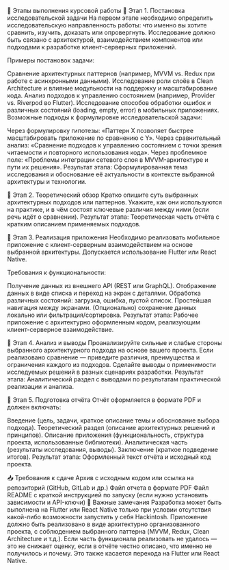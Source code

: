 📌 Этапы выполнения курсовой работы
🔹 Этап 1. Постановка исследовательской задачи
На первом этапе необходимо определить исследовательскую направленность работы: что именно вы хотите сравнить, изучить, доказать или опровергнуть. Исследование должно быть связано с архитектурой, взаимодействием компонентов или подходами к разработке клиент-серверных приложений.

Примеры постановок задачи:

Сравнение архитектурных паттернов (например, MVVM vs. Redux при работе с асинхронными данными).
Исследование роли слоёв в Clean Architecture и влияние модульности на поддержку и масштабирование кода.
Анализ подходов к управлению состоянием (например, Provider vs. Riverpod во Flutter).
Исследование способов обработки ошибок и различных состояний (loading, empty, error) в мобильных приложениях.
Возможные подходы к формулировке исследовательской задачи:

Через формулировку гипотезы: «Паттерн X позволяет быстрее масштабировать приложение по сравнению с Y».
Через сравнительный анализ: «Сравнение подходов к управлению состоянием с точки зрения читаемости и повторного использования кода».
Через проблемное поле: «Проблемы интеграции сетевого слоя в MVVM-архитектуре и пути их решения».
Результат этапа: Сформулированная тема исследования и обоснование её актуальности в контексте выбранной архитектуры и технологии.

🔹 Этап 2. Теоретический обзор
Кратко опишите суть выбранных архитектурных подходов или паттернов.
Укажите, как они используются на практике, и в чём состоят ключевые различия между ними (если речь идёт о сравнении).
Результат этапа: Теоретическая часть отчёта с кратким описанием применяемых подходов.

🔹 Этап 3. Реализация приложения
Необходимо реализовать мобильное приложение с клиент-серверным взаимодействием на основе выбранной архитектуры. Допускается использование Flutter или React Native.

Требования к функциональности:

Получение данных из внешнего API (REST или GraphQL).
Отображение данных в виде списка и переход на экран с деталями.
Обработка различных состояний: загрузка, ошибка, пустой список.
Простейшая навигация между экранами.
(Опционально) сохранение данных локально или фильтрация/сортировка.
Результат этапа: Рабочее приложение с архитектурно оформленным кодом, реализующим клиент-серверное взаимодействие.

🔹 Этап 4. Анализ и выводы
Проанализируйте сильные и слабые стороны выбранного архитектурного подхода на основе вашего проекта.
Если реализовано сравнение — приведите различия, преимущества и ограничения каждого из подходов.
Сделайте выводы о применимости исследуемых решений в разных сценариях разработки.
Результат этапа: Аналитический раздел с выводами по результатам практической реализации и анализа.

🔹 Этап 5. Подготовка отчёта
Отчёт оформляется в формате PDF и должен включать:

Введение (цель, задачи, краткое описание темы и обоснование выбора подхода).
Теоретический раздел (описание архитектурных решений и принципов).
Описание приложения (функциональность, структура проекта, использованные библиотеки).
Аналитическая часть (результаты исследования, выводы).
Заключение (краткое подведение итогов).
Результат этапа: Оформленный текст отчёта и исходный код проекта.

📥 Требования к сдаче
Архив с исходным кодом или ссылка на репозиторий (GitHub, GitLab и др.)
Файл отчета в формате PDF
Файл README с краткой инструкцией по запуску (если нужно установить зависимости и API-ключи)
📌 Важные замечания
Разработка может быть выполнена на Flutter или React Native только при условии отсутствия какой-либо возможности запустить у себя Hackintosh.
Приложение должно быть реализовано в виде архитектурно организованного проекта, с соблюдением выбранного паттерна (MVVM, Redux, Clean Architecture и т.д.).
Если часть функционала реализовать не удалось — это не снижает оценку, если в отчёте честно описано, что именно не получилось и почему. Это также касается перехода на Flutter или React Native.